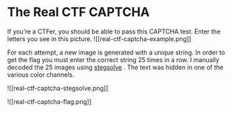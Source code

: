 # The Real CTF CAPTCHA
If you’re a CTFer, you should be able to pass this CAPTCHA test.
Enter the letters you see in this picture.
![[real-ctf-captcha-example.png]]

For each attempt, a new image is generated with a unique string. In order to get the flag you must enter the correct string 25 times in a row. I manually decoded the 25 images using [stegsolve](https://github.com/zardus/ctf-tools/blob/master/stegsolve/install) . The text was hidden in one of the various color channels.

![[real-ctf-captcha-stegsolve.png]]

![[real-ctf-captcha-flag.png]]
